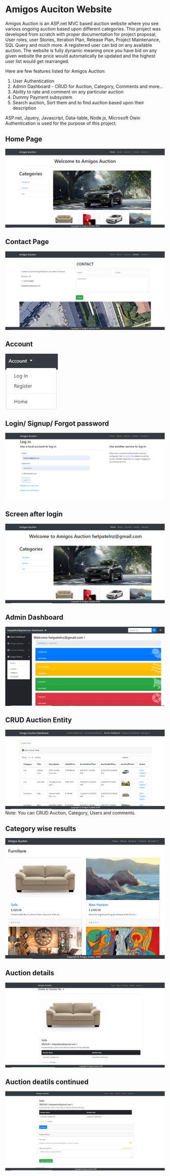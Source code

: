 # Amigos Auciton Website

Amigos Auction is an ASP.net MVC based auction website where you see various ongoing auction based upon different categories. This project was developed from scratch with proper documentation for project proposal, User roles, user Stories, Iteration Plan, Release Plan, Project Maintenance, SQL Query and much more. A registered user can bid on any available auction. The website is fully dynamic meaning once you have bid on any given website the price would automatically be updated and the highest user list would get rearranged.

Here are few features listed for Amigos Auction:
1. User Authentication
2. Admin Dashboard - CRUD for Auction, Category, Comments and more...
3. Ability to rate and comment on any particular auction
4. Dummy Payment subsystem
5. Search auction, Sort them and to find auction based upon their description

ASP.net, Jquery, Javascript, Data-table, Node.js, Microsoft Owin Authentication is used for the purpose of this project.

## Home Page
<img src="AmigosAuction/screenshot/1.png" /><br/>

## Contact Page
<img src="AmigosAuction/screenshot/2.png" /><br/>

## Account
<img src="AmigosAuction/screenshot/3.png" /><br/>

## Login/ Signup/ Forgot password
<img src="AmigosAuction/screenshot/4.png" /><br/>

## Screen after login
<img src="AmigosAuction/screenshot/5.PNG" /><br/>

## Admin Dashboard
<img src="AmigosAuction/screenshot/6.PNG" /><br/>

## CRUD Auction Entity
<img src="AmigosAuction/screenshot/7.PNG" /><br/>
Note: You can CRUD Auction, Category, Users and comments.

## Category wise results
<img src="AmigosAuction/screenshot/8.png" /><br/>

## Auction details
<img src="AmigosAuction/screenshot/9.png" /><br/>

## Auction deatils continued
<img src="AmigosAuction/screenshot/10.png" /><br/>
